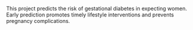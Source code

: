 This project predicts the risk of gestational diabetes in expecting women. Early prediction promotes timely lifestyle interventions and prevents pregnancy complications.
